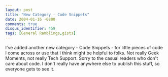 ```yaml
---
layout: post
title: "New Category - Code Snippets"
date: 2004-01-16 -0800
comments: true
disqus_identifier: 459
tags: [General Ramblings,gists]
---
```

I've added another new category - Code Snippets - for little pieces of
code I come across or use that I think might be helpful to folks. Not
really Geek Moments, not really Tech Support. Sorry to the casual
readers who don't care about code. I don't really have anywhere else to
publish this stuff, so everyone gets to see it.
